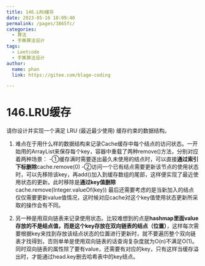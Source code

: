 ```yaml
---
title: 146.LRU缓存
date: 2023-05-16 18:09:40
permalink: /pages/3865fc/
categories: 
  - 算法
  - 手撕算法设计
tags: 
  - Leetcode
  - 手撕算法设计
author: 
  name: phan
  link: https://gitee.com/blage-coding

---
```

# 146.LRU缓存

请你设计并实现一个满足  LRU (最近最少使用) 缓存约束的数据结构。

1. 难点在于用什么样的数据结构来记录Cache缓存中每个结点的访问状态。一开始用的ArrayList来保存每个key，容器中重载了两种remove()方法，分别对应着两种场景：
   -①缓存满时需要逐出最久未使用的结点时，可以直接**通过索引下标删除**cache.remove(0)
   -②访问一个已有结点需要更新该节点的使用状态时，可以先移除该key，再add()加入到缓存数组的尾部，这样便实现了最近使用状态的更新。此时移除是**通过key值删除**cache.remove(Integer.valueOf(key))
   最后还需要考虑的是当新加入的结点仅仅需要更新value值情况，这时候对应cache对这个key值使用状态更新所采取的操作会有不同。

2. 另一种是用双向链表来记录使用状态。比较难想到的点是**hashmap里面value存放的不是结点值，而是这个key存放在双向链表的结点（位置）**，这样每次需要根据key来找到存放该结点状态的位置进行更新时，就不要遍历整个双向链表才找得到，否则单单是使用双向链表的话查询复杂度就为O(n)不满足O(1)。同时双向链表的属性除了要有value，还需要有对应的key，只有这样当缓存溢出时，才能通过head.key删去哈希表中的key结点。